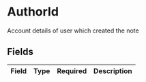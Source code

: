 # AuthorId

Account details of user which created the note


## Fields

| Field       | Type        | Required    | Description |
| ----------- | ----------- | ----------- | ----------- |